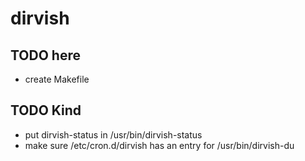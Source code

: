 # dirvish
## TODO here
* create Makefile

## TODO Kind
* put dirvish-status in /usr/bin/dirvish-status 
* make sure /etc/cron.d/dirvish has an entry for /usr/bin/dirvish-du 

